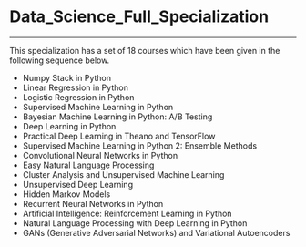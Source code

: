 # Data_Science_Full_Specialization
 -------------
 
This specialization has a set of 18 courses which have been given in the following sequence below.

- Numpy Stack in Python
- Linear Regression in Python
- Logistic Regression in Python
- Supervised Machine Learning in Python
- Bayesian Machine Learning in Python: A/B Testing
- Deep Learning in Python
- Practical Deep Learning in Theano and TensorFlow
- Supervised Machine Learning in Python 2: Ensemble Methods
- Convolutional Neural Networks in Python
- Easy Natural Language Processing
- Cluster Analysis and Unsupervised Machine Learning
- Unsupervised Deep Learning
- Hidden Markov Models
- Recurrent Neural Networks in Python
- Artificial Intelligence: Reinforcement Learning in Python
- Natural Language Processing with Deep Learning in Python
- GANs (Generative Adversarial Networks) and Variational Autoencoders
